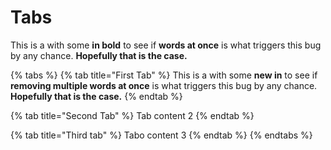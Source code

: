 # Tabs

This is a  with some  **in bold** to see if **words at once** is what triggers this bug by any chance. **Hopefully that is the case.**

{% tabs %}
{% tab title="First Tab" %}
This is a  with some **new in** to see if **removing multiple words at once** is what triggers this bug by any chance. **Hopefully that is the case.**
{% endtab %}

{% tab title="Second Tab" %}
Tab content 2
{% endtab %}

{% tab title="Third tab" %}
Tabo content 3
{% endtab %}
{% endtabs %}
